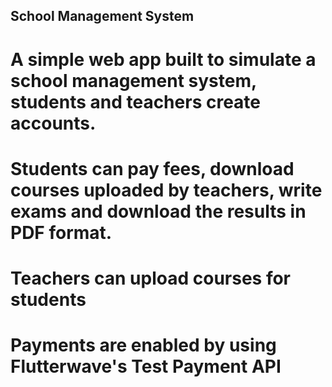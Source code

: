## School Management System

# A simple web app built to simulate a school management system, students and teachers create accounts.
# Students can pay fees, download courses uploaded by teachers, write exams and download the results in PDF format.
# Teachers can upload courses for students

# Payments are enabled by using **Flutterwave's Test Payment API**


